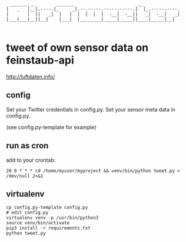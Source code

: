 
```
 _______ __        _______                        __              
|   _   |__|.----.|_     _|.--.--.--.-----.-----.|  |_.-----.----.
|       |  ||   _|  |   |  |  |  |  |  -__|  -__||   _|  -__|   _|
|___|___|__||__|    |___|  |________|_____|_____||____|_____|__|  
                                                                  
```


# tweet of own sensor data on feinstaub-api 
http://luftdaten.info/

## config

Set your Twitter credentials in config.py.
Set your sensor meta data in config.py.

(see config.py-template for example)

## run as cron

add to your crontab:

```
20 0 * * * cd /home/myuser/myproject && venv/bin/python tweet.py > /dev/null 2>&1
```

## virtualenv

```
cp config.py-template config.py
# edit config.py
virtualenv venv -p /usr/bin/python3
source venv/bin/activate
pip3 install -r requirements.txt
python tweet.py

```

